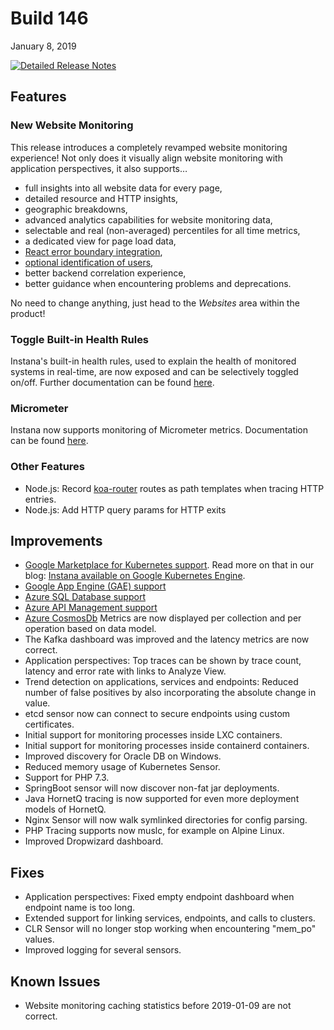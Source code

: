 # Build 146

January 8, 2019

[![Detailed Release Notes](https://img.shields.io/badge/detailed%20release%20notes-146-brightgreen.svg)](https://docs.instana.io/releases/notes/build_146/)

## Features

### New Website Monitoring

This release introduces a completely revamped website monitoring experience! Not only does it visually align
website monitoring with application perspectives, it also supports…

 - full insights into all website data for every page,
 - detailed resource and HTTP insights,
 - geographic breakdowns,
 - advanced analytics capabilities for website monitoring data,
 - selectable and real (non-averaged) percentiles for all time metrics,
 - a dedicated view for page load data,
 - [React error boundary integration](https://docs.instana.io/products/website_monitoring/api/#react-integration),
 - [optional identification of users](https://docs.instana.io/products/website_monitoring/api/#identifying-users),
 - better backend correlation experience,
 - better guidance when encountering problems and deprecations.

No need to change anything, just head to the *Websites* area within the product!

### Toggle Built-in Health Rules

Instana's built-in health rules, used to explain the health of monitored systems in real-time, are now exposed and can be selectively toggled on/off. Further documentation can be found [here](https://docs.instana.io/core_concepts/events_and_incidents/#built-in-rules).

### Micrometer

Instana now supports monitoring of Micrometer metrics. Documentation can be found [here](https://docs.instana.io/ecosystem/micrometer).

### Other Features

 * Node.js: Record [koa-router](https://github.com/alexmingoia/koa-router) routes as path templates when tracing HTTP entries.
 * Node.js: Add HTTP query params for HTTP exits

## Improvements

* [Google Marketplace for Kubernetes support](https://docs.instana.io/quick_start/agent_setup/container/kubernetes/#agent-installation-on-google-kubernetes-engine). Read more on that in our blog: [Instana available on Google Kubernetes Engine](https://www.instana.com/blog/instana-available-on-google-kubernetes-engine/).
* [Google App Engine (GAE) support](https://docs.instana.io/ecosystem/google-application-engine/)
* [Azure SQL Database support](https://docs.instana.io/ecosystem/azure-sqldatabase/)
* [Azure API Management support](https://docs.instana.io/ecosystem/azure-apimanagement/)
* [Azure CosmosDb](https://docs.instana.io/ecosystem/azure-cosmosdb/) Metrics are now displayed per collection and per operation based on data model.
* The Kafka dashboard was improved and the latency metrics are now correct.
* Application perspectives: Top traces can be shown by trace count, latency and error rate with links to Analyze View.
* Trend detection on applications, services and endpoints: Reduced number of false positives by also incorporating the absolute change in value.
* etcd sensor now can connect to secure endpoints using custom certificates.
* Initial support for monitoring processes inside LXC containers.
* Initial support for monitoring processes inside containerd containers.
* Improved discovery for Oracle DB on Windows.
* Reduced memory usage of Kubernetes Sensor.
* Support for PHP 7.3.
* SpringBoot sensor will now discover non-fat jar deployments.
* Java HornetQ tracing is now supported for even more deployment models of HornetQ.
* Nginx Sensor will now walk symlinked directories for config parsing.
* PHP Tracing supports now muslc, for example on Alpine Linux.
* Improved Dropwizard dashboard.

## Fixes
* Application perspectives: Fixed empty endpoint dashboard when endpoint name is too long.
* Extended support for linking services, endpoints, and calls to clusters.
* CLR Sensor will no longer stop working when encountering "mem_po" values.
* Improved logging for several sensors.

## Known Issues
* Website monitoring caching statistics before 2019-01-09 are not correct.
